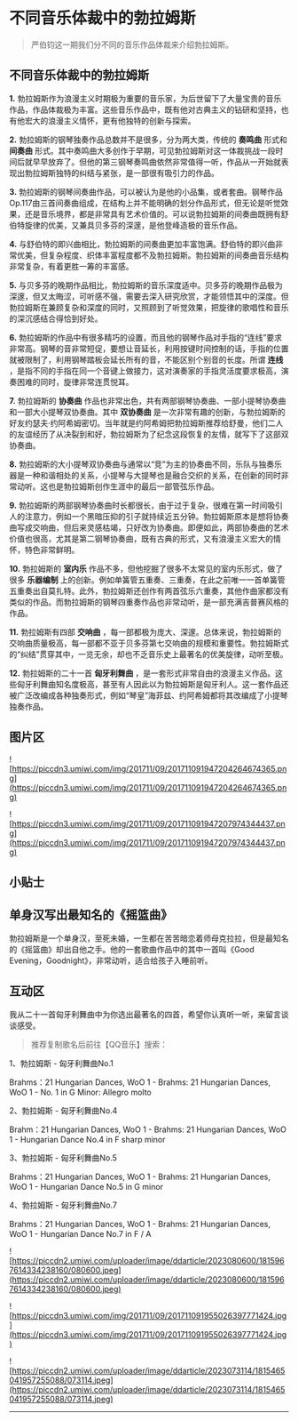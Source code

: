 # 不同音乐体裁中的勃拉姆斯

> 严伯钧这一期我们分不同的音乐作品体裁来介绍勃拉姆斯。

## 不同音乐体裁中的勃拉姆斯

 **1.** 勃拉姆斯作为浪漫主义时期极为重要的音乐家，为后世留下了大量宝贵的音乐作品，作品体裁极为丰富。这些音乐作品中，既有他对古典主义的钻研和坚持，也有他宏大的浪漫主义情怀，更有他独特的创新与探索。

 **2.** 勃拉姆斯的钢琴独奏作品总数并不是很多，分为两大类，传统的 **奏鸣曲** 形式和 **间奏曲** 形式。其中奏鸣曲大多创作于早期，可见勃拉姆斯对这一体裁挑战一段时间后就早早放弃了。但他的第三钢琴奏鸣曲依然非常值得一听，作品从一开始就表现出勃拉姆斯独特的纠结与紧张，是一部很有吸引力的作品。

 **3.** 勃拉姆斯的钢琴间奏曲作品，可以被认为是他的小品集，或者套曲。钢琴作品Op.117由三首间奏曲组成，在结构上并不能明确的划分作品形式，但无论是听觉效果，还是音乐境界，都是非常具有艺术价值的。可以说勃拉姆斯的间奏曲既拥有舒伯特旋律的优美，又兼具贝多芬的深邃，是他登峰造极的音乐作品。

 **4.** 与舒伯特的即兴曲相比，勃拉姆斯的间奏曲更加丰富饱满。舒伯特的即兴曲非常优美，但复杂程度、织体丰富程度都不及勃拉姆斯。勃拉姆斯的间奏曲音乐结构非常复杂，有着更胜一筹的丰富感。

 **5.** 与贝多芬的晚期作品相比，勃拉姆斯的音乐深度适中。贝多芬的晚期作品极为深邃，但又太晦涩，可听感不强，需要去深入研究欣赏，才能领悟其中的深度。但勃拉姆斯在兼顾复杂和深度的同时，又照顾到了听觉效果，把旋律的歌唱性和音乐的深沉感结合得恰到好处。

 **6.** 勃拉姆斯的作品中有很多精巧的设置，而且他的钢琴作品对手指的“连线”要求非常高。钢琴的音非常短促，要想让音延长，利用按键时间控制的话，手指的位置就被限制了，利用钢琴踏板会延长所有的音，不能区别个别音的长度。所谓 **连线** ，是指不同的手指在同一个音键上做接力，这对演奏家的手指灵活度要求极高，演奏困难的同时，旋律非常连贯悦耳。

 **7.** 勃拉姆斯的 **协奏曲** 作品也非常出色，共有两部钢琴协奏曲、一部小提琴协奏曲和一部大小提琴双协奏曲。其中 **双协奏曲** 是一次非常有趣的创新，与勃拉姆斯的好友约瑟夫·约阿希姆密切。当年就是约阿希姆把勃拉姆斯推荐给舒曼，他们二人的友谊经历了从决裂到和好，勃拉姆斯为了纪念这段恢复的友情，就写下了这部双协奏曲。

 **8.** 勃拉姆斯的大小提琴双协奏曲与通常以“竞”为主的协奏曲不同，乐队与独奏乐器是一种和谐相处的关系，小提琴与大提琴也是融合交织的关系，在创新的同时非常动听。这也是勃拉姆斯创作生涯中的最后一部管弦乐作品。

 **9.** 勃拉姆斯的两部钢琴协奏曲时长都很长，由于过于复杂，很难在第一时间吸引人的注意力，例如一个黑暗压抑的引子就持续近五分钟。勃拉姆斯原本是想将协奏曲写成交响曲，但后来灵感枯竭，只好改为协奏曲。即便如此，两部协奏曲的艺术价值也很高，尤其是第二钢琴协奏曲，既有古典的形式，又有浪漫主义宏大的情怀，特色非常鲜明。

 **10.** 勃拉姆斯的 **室内乐** 作品不多，但他挖掘了很多不太常见的室内乐形式，做了很多 **乐器编制** 上的创新。例如单簧管五重奏、三重奏，在此之前唯一一首单簧管五重奏出自莫扎特。此外，勃拉姆斯还创作有两首弦乐六重奏，其他作曲家都没有类似的作品。而勃拉姆斯的钢琴四重奏作品也非常动听，是一部充满吉普赛风格的作品。

 **11.** 勃拉姆斯有四部 **交响曲** ，每一部都极为庞大、深邃。总体来说，勃拉姆斯的交响曲质量极高，每一部都不亚于贝多芬第七交响曲的规模和重要性。勃拉姆斯式的“纠结”贯穿其中，一览无余，却也不乏音乐史上最著名的优美旋律，动听至极。

 **12.** 勃拉姆斯的二十一首 **匈牙利舞曲** ，是一套形式非常自由的浪漫主义作品。这些匈牙利舞曲知名度极高，甚至有人因此以为勃拉姆斯是匈牙利人。这一套作品还被广泛改编成各种独奏形式，例如“琴皇”海菲兹、约阿希姆都将其改编成了小提琴独奏作品。

## 图片区

![https://piccdn3.umiwi.com/img/201711/09/201711091947204264674365.png](https://piccdn3.umiwi.com/img/201711/09/201711091947204264674365.png)

![https://piccdn3.umiwi.com/img/201711/09/201711091947207974344437.png](https://piccdn3.umiwi.com/img/201711/09/201711091947207974344437.png)

## 小贴士

## 单身汉写出最知名的《摇篮曲》

勃拉姆斯是一个单身汉，至死未婚，一生都在苦苦暗恋着师母克拉拉，但是最知名的《摇篮曲》却出自他之手。他的一套歌曲作品中的其中一首叫《Good Evening，Goodnight》，非常动听，适合给孩子入睡前听。

## 互动区

我从二十一首匈牙利舞曲中为你选出最著名的四首，希望你认真听一听，来留言谈谈感受。

> 推荐复制歌名后前往【QQ音乐】搜索：

1、勃拉姆斯 - 匈牙利舞曲No.1

Brahms：21 Hungarian Dances, WoO 1 - Brahms: 21 Hungarian Dances, WoO 1 - No. 1 in G Minor: Allegro molto

2、勃拉姆斯 - 匈牙利舞曲No.4

Brahm：21 Hungarian Dances, WoO 1 - Brahms: 21 Hungarian Dances, WoO 1 - Hungarian Dance No.4 in F sharp minor 

3、勃拉姆斯 - 匈牙利舞曲No.5

Brahms：21 Hungarian Dances, WoO 1 - Brahms: 21 Hungarian Dances, WoO 1 - Hungarian Dance No.5 in G minor 

4、勃拉姆斯 - 匈牙利舞曲No.7

Brahms：21 Hungarian Dances, WoO 1 - Brahms: 21 Hungarian Dances, WoO 1 - Hungarian Dance No.7 in F / A 

![https://piccdn2.umiwi.com/uploader/image/ddarticle/2023080600/1815967614334238160/080600.jpeg](https://piccdn2.umiwi.com/uploader/image/ddarticle/2023080600/1815967614334238160/080600.jpeg)

![https://piccdn3.umiwi.com/img/201711/09/201711091955026397771424.jpg](https://piccdn3.umiwi.com/img/201711/09/201711091955026397771424.jpg)

![https://piccdn2.umiwi.com/uploader/image/ddarticle/2023073114/1815465041957255088/073114.jpeg](https://piccdn2.umiwi.com/uploader/image/ddarticle/2023073114/1815465041957255088/073114.jpeg)

---
